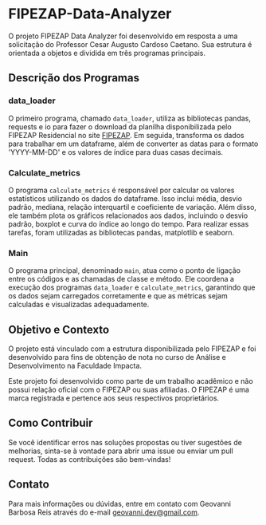 # FIPEZAP-Data-Analyzer

O projeto FIPEZAP Data Analyzer foi desenvolvido em resposta a uma solicitação do Professor Cesar Augusto Cardoso Caetano. Sua estrutura é orientada a objetos e dividida em três programas principais.

## Descrição dos Programas

### data_loader

O primeiro programa, chamado `data_loader`, utiliza as bibliotecas pandas, requests e io para fazer o download da planilha disponibilizada pelo FIPEZAP Residencial no site [FIPEZAP](https://www.fipe.org.br/pt-br/indices/fipezap/#indice-mensal). Em seguida, transforma os dados para trabalhar em um dataframe, além de converter as datas para o formato 'YYYY-MM-DD' e os valores de índice para duas casas decimais.

### Calculate_metrics

O programa `calculate_metrics` é responsável por calcular os valores estatísticos utilizando os dados do dataframe. Isso inclui média, desvio padrão, mediana, relação interquartil e coeficiente de variação. Além disso, ele também plota os gráficos relacionados aos dados, incluindo o desvio padrão, boxplot e curva do índice ao longo do tempo. Para realizar essas tarefas, foram utilizadas as bibliotecas pandas, matplotlib e seaborn.

### Main

O programa principal, denominado `main`, atua como o ponto de ligação entre os códigos e as chamadas de classe e método. Ele coordena a execução dos programas `data_loader` e `calculate_metrics`, garantindo que os dados sejam carregados corretamente e que as métricas sejam calculadas e visualizadas adequadamente.

## Objetivo e Contexto

O projeto está vinculado com a estrutura disponibilizada pelo FIPEZAP e foi desenvolvido para fins de obtenção de nota no curso de Análise e Desenvolvimento na Faculdade Impacta.

Este projeto foi desenvolvido como parte de um trabalho acadêmico e não possui relação oficial com o FIPEZAP ou suas afiliadas. O FIPEZAP é uma marca registrada e pertence aos seus respectivos proprietários.

## Como Contribuir 

Se você identificar erros nas soluções propostas ou tiver sugestões de melhorias, sinta-se à vontade para abrir uma issue ou enviar um pull request. Todas as contribuições são bem-vindas!

## Contato 

Para mais informações ou dúvidas, entre em contato com Geovanni Barbosa Reis através do e-mail geovanni.dev@gmail.com.
